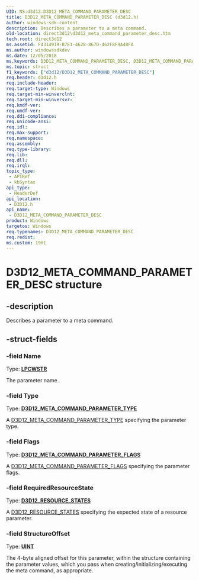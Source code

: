 ```yaml
---
UID: NS:d3d12.D3D12_META_COMMAND_PARAMETER_DESC
title: D3D12_META_COMMAND_PARAMETER_DESC (d3d12.h)
author: windows-sdk-content
description: Describes a parameter to a meta command.
old-location: direct3d12\d3d12_meta_command_parameter_desc.htm
tech.root: direct3d12
ms.assetid: F4314919-B7E1-4628-867D-462F8F9A48FA
ms.author: windowssdkdev
ms.date: 12/05/2018
ms.keywords: D3D12_META_COMMAND_PARAMETER_DESC, D3D12_META_COMMAND_PARAMETER_DESC structure, d3d12/D3D12_META_COMMAND_PARAMETER_DESC, direct3d12.d3d12_meta_command_parameter_desc
ms.topic: struct
f1_keywords: ["d3d12/D3D12_META_COMMAND_PARAMETER_DESC"]
req.header: d3d12.h
req.include-header: 
req.target-type: Windows
req.target-min-winverclnt: 
req.target-min-winversvr: 
req.kmdf-ver: 
req.umdf-ver: 
req.ddi-compliance: 
req.unicode-ansi: 
req.idl: 
req.max-support: 
req.namespace: 
req.assembly: 
req.type-library: 
req.lib: 
req.dll: 
req.irql: 
topic_type:
 - APIRef
 - kbSyntax
api_type:
 - HeaderDef
api_location:
 - D3D12.h
api_name:
 - D3D12_META_COMMAND_PARAMETER_DESC
product: Windows
targetos: Windows
req.typenames: D3D12_META_COMMAND_PARAMETER_DESC
req.redist: 
ms.custom: 19H1
---
```


# D3D12_META_COMMAND_PARAMETER_DESC structure


## -description


Describes a parameter to a meta command.


## -struct-fields




### -field Name

Type: <b><a href="https://docs.microsoft.com/windows/desktop/WinProg/windows-data-types">LPCWSTR</a></b>

The parameter name.


### -field Type

Type: <b><a href="https://docs.microsoft.com/en-us/windows/desktop/api/d3d12/ne-d3d12-d3d12_meta_command_parameter_type">D3D12_META_COMMAND_PARAMETER_TYPE</a></b>

A <a href="https://docs.microsoft.com/en-us/windows/desktop/api/d3d12/ne-d3d12-d3d12_meta_command_parameter_type">D3D12_META_COMMAND_PARAMETER_TYPE</a> specifying the parameter type.


### -field Flags

Type: <b><a href="https://docs.microsoft.com/en-us/windows/desktop/api/d3d12/ne-d3d12-d3d12_meta_command_parameter_flags">D3D12_META_COMMAND_PARAMETER_FLAGS</a></b>

A <a href="https://docs.microsoft.com/en-us/windows/desktop/api/d3d12/ne-d3d12-d3d12_meta_command_parameter_flags">D3D12_META_COMMAND_PARAMETER_FLAGS</a> specifying the parameter flags.


### -field RequiredResourceState

Type: <b><a href="https://docs.microsoft.com/windows/desktop/api/d3d12/ne-d3d12-d3d12_resource_states">D3D12_RESOURCE_STATES</a></b>

A <a href="https://docs.microsoft.com/windows/desktop/api/d3d12/ne-d3d12-d3d12_resource_states">D3D12_RESOURCE_STATES</a> specifying the expected state of a resource parameter.


### -field StructureOffset

Type: <b><a href="https://docs.microsoft.com/windows/desktop/WinProg/windows-data-types">UINT</a></b>

The 4-byte aligned offset for this parameter, within the structure containing the parameter values, which you pass when creating/initializing/executing the meta command, as appropriate.

